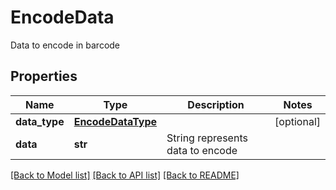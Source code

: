 # EncodeData

Data to encode in barcode

## Properties

Name | Type | Description | Notes
---- | ---- | ----------- | -----
**data_type** | [**EncodeDataType**](EncodeDataType.md) |  | [optional] 
**data** | **str** | String represents data to encode | 

[[Back to Model list]](../README.md#documentation-for-models) [[Back to API list]](../README.md#documentation-for-api-endpoints) [[Back to README]](../README.md)
